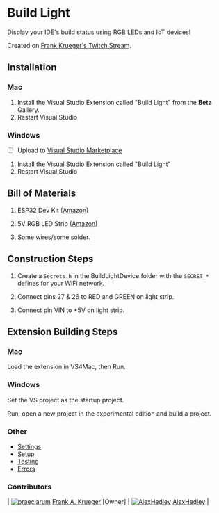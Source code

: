 # Build Light

Display your IDE's build status using RGB LEDs and IoT devices!

Created on [Frank Krueger's Twitch Stream](https://twitch.tv/FrankKrueger).

## Installation

### Mac

1. Install the Visual Studio Extension called "Build Light" from the **Beta** Gallery.
2. Restart Visual Studio

### Windows

- [ ] Upload to [Visual Studio Marketplace](https://marketplace.visualstudio.com/)

1. Install the Visual Studio Extension called "Build Light" 
2. Restart Visual Studio

## Bill of Materials

1. ESP32 Dev Kit ([Amazon](https://www.amazon.com/HiLetgo-ESP-WROOM-32-Development-Microcontroller-Integrated/dp/B0718T232Z))

2. 5V RGB LED Strip ([Amazon](https://www.amazon.com/Backlight-eTopxizu-Multi-Colour-Controller-Background/dp/B01FJUMP6M))

3. Some wires/some solder.

## Construction Steps

1. Create a `Secrets.h` in the BuildLightDevice folder with the `SECRET_*` defines for your WiFi network.

2. Connect pins 27 & 26 to RED and GREEN on light strip.

3. Connect pin VIN to +5V on light strip.

## Extension Building Steps

### Mac

Load the extension in VS4Mac, then Run.

### Windows

Set the VS project as the startup project.

Run, open a new project in the experimental edition and build a project.

### Other

- [Settings](docs/settings.md)
- [Setup](docs/Setup.md)
- [Testing](docs/Testing.md)
- [Errors](docs/Errors.md)

### Contributors

| [![praeclarum](https://avatars3.githubusercontent.com/u/323548?s=50&v=4)](https://github.com/praeclarum/) [Frank A. Krueger](https://github.com/praeclarum/) [Owner] | [![AlexHedley](https://avatars3.githubusercontent.com/u/1573469?s=50&v=4)](https://github.com/AlexHedley/) [AlexHedley](https://github.com/AlexHedley/) |
